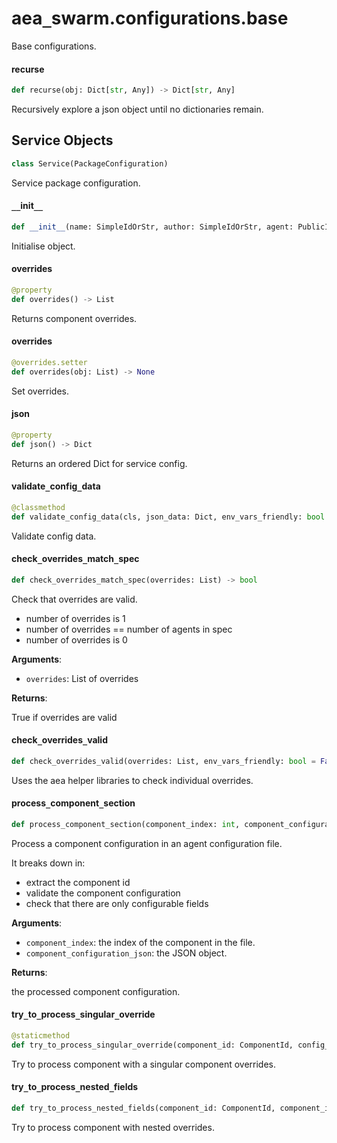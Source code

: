 <a id="aea_swarm.configurations.base"></a>

# aea`_`swarm.configurations.base

Base configurations.

<a id="aea_swarm.configurations.base.recurse"></a>

#### recurse

```python
def recurse(obj: Dict[str, Any]) -> Dict[str, Any]
```

Recursively explore a json object until no dictionaries remain.

<a id="aea_swarm.configurations.base.Service"></a>

## Service Objects

```python
class Service(PackageConfiguration)
```

Service package configuration.

<a id="aea_swarm.configurations.base.Service.__init__"></a>

#### `__`init`__`

```python
def __init__(name: SimpleIdOrStr, author: SimpleIdOrStr, agent: PublicId, version: str = "", license_: str = "", aea_version: str = "", fingerprint: Optional[Dict[str, str]] = None, fingerprint_ignore_patterns: Optional[Sequence[str]] = None, description: str = "", number_of_agents: int = 4, network: Optional[str] = None, build_entrypoint: Optional[str] = None, overrides: Optional[List] = None) -> None
```

Initialise object.

<a id="aea_swarm.configurations.base.Service.overrides"></a>

#### overrides

```python
@property
def overrides() -> List
```

Returns component overrides.

<a id="aea_swarm.configurations.base.Service.overrides"></a>

#### overrides

```python
@overrides.setter
def overrides(obj: List) -> None
```

Set overrides.

<a id="aea_swarm.configurations.base.Service.json"></a>

#### json

```python
@property
def json() -> Dict
```

Returns an ordered Dict for service config.

<a id="aea_swarm.configurations.base.Service.validate_config_data"></a>

#### validate`_`config`_`data

```python
@classmethod
def validate_config_data(cls, json_data: Dict, env_vars_friendly: bool = False) -> None
```

Validate config data.

<a id="aea_swarm.configurations.base.Service.check_overrides_match_spec"></a>

#### check`_`overrides`_`match`_`spec

```python
def check_overrides_match_spec(overrides: List) -> bool
```

Check that overrides are valid.

- number of overrides is 1
- number of overrides == number of agents in spec
- number of overrides is 0

**Arguments**:

- `overrides`: List of overrides

**Returns**:

True if overrides are valid

<a id="aea_swarm.configurations.base.Service.check_overrides_valid"></a>

#### check`_`overrides`_`valid

```python
def check_overrides_valid(overrides: List, env_vars_friendly: bool = False) -> Dict[ComponentId, Dict[Any, Any]]
```

Uses the aea helper libraries to check individual overrides.

<a id="aea_swarm.configurations.base.Service.process_component_section"></a>

#### process`_`component`_`section

```python
def process_component_section(component_index: int, component_configuration_json: Dict) -> Tuple[ComponentId, Dict]
```

Process a component configuration in an agent configuration file.

It breaks down in:
- extract the component id
- validate the component configuration
- check that there are only configurable fields

**Arguments**:

- `component_index`: the index of the component in the file.
- `component_configuration_json`: the JSON object.

**Returns**:

the processed component configuration.

<a id="aea_swarm.configurations.base.Service.try_to_process_singular_override"></a>

#### try`_`to`_`process`_`singular`_`override

```python
@staticmethod
def try_to_process_singular_override(component_id: ComponentId, config_class: ComponentConfiguration, component_configuration_json: Dict) -> Dict
```

Try to process component with a singular component overrides.

<a id="aea_swarm.configurations.base.Service.try_to_process_nested_fields"></a>

#### try`_`to`_`process`_`nested`_`fields

```python
def try_to_process_nested_fields(component_id: ComponentId, component_index: int, config_class: ComponentConfiguration, component_configuration_json: Dict) -> Dict
```

Try to process component with nested overrides.

